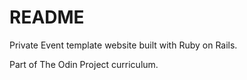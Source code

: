 # README

Private Event template website built with Ruby on Rails.

Part of The Odin Project curriculum.